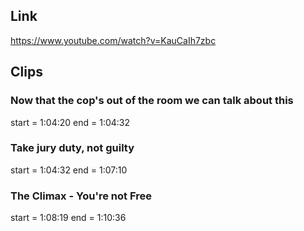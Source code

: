 ## Link
https://www.youtube.com/watch?v=KauCaIh7zbc

## Clips

### Now that the cop's out of the room we can talk about this
start = 1:04:20
end = 1:04:32

### Take jury duty, not guilty
start = 1:04:32
end = 1:07:10

### The Climax - You're not Free
start = 1:08:19
end = 1:10:36